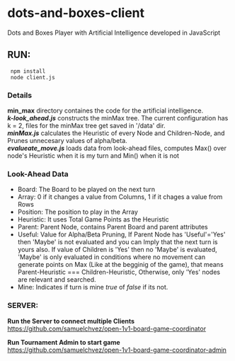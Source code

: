 # dots-and-boxes-client
Dots and Boxes Player with Artificial Intelligence developed in JavaScript 

## RUN: 
     npm install
     node client.js
   
### Details
**min_max** directory containes the code for the artificial intelligence. <br/>
***k-look_ahead.js*** constructs the minMax tree. The current configuration has k = 2, files for the minMax tree get saved in '/data' dir. <br/>
***minMax.js*** calculates the Heuristic of every Node and Children-Node, and Prunes unnecesary values of alpha/beta. <br/>
***evalueate_move.js*** loads data from look-ahead files, computes Max() over node's Heuristic when it is my turn and Min() when it is not <br/>

### Look-Ahead Data
* Board: The Board to be played on the next turn 
* Array: 0 if it changes a value from Columns, 1 if it chages a value from Rows
* Position: The position to play in the Array 
* Heuristic: It uses Total Game Points as the Heuristic
* Parent: Parent Node, contains Parent Board and parent attributes
* Useful: Value for Alpha/Beta Pruning, If Parent Node has 'Useful'='Yes' then 'Maybe' is not evaluated and you can Imply that the next turn is yours also. If value of Children is 'Yes' then no 'Maybe' is evaluated, 'Maybe' is only evaluated in conditions where no movement can generate points on Max (Like at the begginig of the game), that means Parent-Heuristic === Children-Heuristic, Otherwise, only 'Yes' nodes are relevant and searched.
* Mine: Indicates if turn is mine *true* of *false* if its not. 


### SERVER:
**Run the Server to connect multiple Clients** <br/>
https://github.com/samuelchvez/open-1v1-board-game-coordinator <br/>

**Run Tournament Admin to start game** <br/>
https://github.com/samuelchvez/open-1v1-board-game-coordinator-admin
